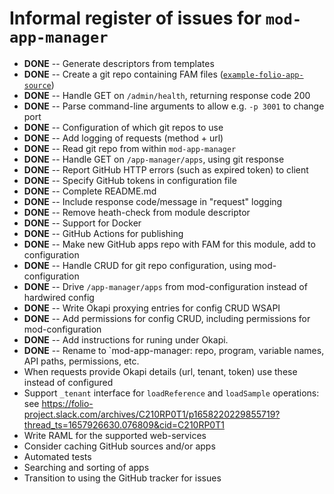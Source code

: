 # Informal register of issues for `mod-app-manager`

* **DONE** -- Generate descriptors from templates
* **DONE** -- Create a git repo containing FAM files ([`example-folio-app-source`](https://github.com/MikeTaylor/example-folio-app-source))
* **DONE** -- Handle GET on `/admin/health`, returning response code 200
* **DONE** -- Parse command-line arguments to allow e.g. `-p 3001` to change port
* **DONE** -- Configuration of which git repos to use
* **DONE** -- Add logging of requests (method + url)
* **DONE** -- Read git repo from within `mod-app-manager`
* **DONE** -- Handle GET on `/app-manager/apps`, using git response
* **DONE** -- Report GitHub HTTP errors (such as expired token) to client
* **DONE** -- Specify GitHub tokens in configuration file
* **DONE** -- Complete README.md
* **DONE** -- Include response code/message in "request" logging
* **DONE** -- Remove heath-check from module descriptor
* **DONE** -- Support for Docker
* **DONE** -- GitHub Actions for publishing
* **DONE** -- Make new GitHub apps repo with FAM for this module, add to configuration
* **DONE** -- Handle CRUD for git repo configuration, using mod-configuration
* **DONE** -- Drive `/app-manager/apps` from mod-configuration instead of hardwired config
* **DONE** -- Write Okapi proxying entries for config CRUD WSAPI
* **DONE** -- Add permissions for config CRUD, including permissions for mod-configuration
* **DONE** -- Add instructions for runing under Okapi.
* **DONE** -- Rename to `mod-app-manager: repo, program, variable names, API paths, permissions, etc.
* When requests provide Okapi details (url, tenant, token) use these instead of configured
* Support `_tenant` interface for `loadReference` and `loadSample` operations: see https://folio-project.slack.com/archives/C210RP0T1/p1658220229855719?thread_ts=1657926630.076809&cid=C210RP0T1
* Write RAML for the supported web-services
* Consider caching GitHub sources and/or apps
* Automated tests
* Searching and sorting of apps
* Transition to using the GitHub tracker for issues
